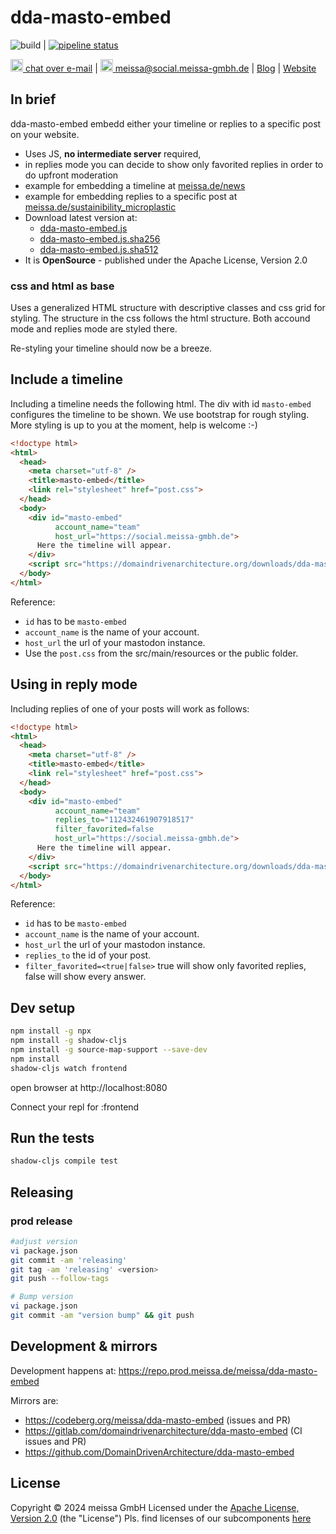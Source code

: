# dda-masto-embed

![build](https://gitlab.com/domaindrivenarchitecture/dda-masto-embed/-/commits/master) | [![pipeline status](https://gitlab.com/domaindrivenarchitecture/dda-masto-embed/badges/main/pipeline.svg)](https://gitlab.com/domaindrivenarchitecture/dda-masto-embed/-/commits/master)  

[<img src="https://domaindrivenarchitecture.org/img/delta-chat.svg" width=20 alt="DeltaChat"> chat over e-mail](mailto:buero@meissa-gmbh.de?subject=community-chat) | [<img src="https://meissa.de/images/parts/contact/mastodon36_hue9b2464f10b18e134322af482b9c915e_5501_filter_14705073121015236177.png" width=20 alt="M"> meissa@social.meissa-gmbh.de](https://social.meissa-gmbh.de/@meissa) | [Blog](https://domaindrivenarchitecture.org) | [Website](https://meissa.de)

## In brief

dda-masto-embed embedd either your timeline or replies to a specific post on your website.

* Uses JS, **no intermediate server** required,
* in replies mode you can decide to show only favorited replies in order to do upfront moderation
* example for embedding a timeline at [meissa.de/news](https://meissa.de/news/)
* example for embedding replies to a specific post at [meissa.de/sustainibility_microplastic](https://meissa.de/about-meissa/03plastik-aktion/)
* Download latest version at:
  * [dda-masto-embed.js](https://repo.prod.meissa.de/attachments/fd727528-0ab4-42d1-bade-8ff129997315)
  * [dda-masto-embed.js.sha256](https://repo.prod.meissa.de/attachments/fd727528-0ab4-42d1-bade-8ff129997315)
  * [dda-masto-embed.js.sha512](https://repo.prod.meissa.de/attachments/fd727528-0ab4-42d1-bade-8ff129997315)
* It is **OpenSource** - published under the Apache License, Version 2.0

### css and html as base

Uses a generalized HTML structure with descriptive classes and css grid for styling.
The structure in the css follows the html structure. Both accound mode and replies mode are styled there.

Re-styling your timeline should now be a breeze.

## Include a timeline

Including a timeline needs the following html. The div with id `masto-embed` configures the timeline to be shown.
We use bootstrap for rough styling. More styling is up to you at the moment, help is welcome :-)

```html
<!doctype html>
<html>
  <head>
    <meta charset="utf-8" />
    <title>masto-embed</title>
    <link rel="stylesheet" href="post.css">
  </head>
  <body>
    <div id="masto-embed" 
          account_name="team"
          host_url="https://social.meissa-gmbh.de">
      Here the timeline will appear.
    </div>
    <script src="https://domaindrivenarchitecture.org/downloads/dda-masto-embed.js"></script>
  </body>
</html>
```

Reference:

* `id` has to be `masto-embed`
* `account_name` is the name of your account.
* `host_url` the url of your mastodon instance.
* Use the `post.css` from the src/main/resources or the public folder. 

## Using in reply mode

Including replies of one of your posts will work as follows:

```html
<!doctype html>
<html>
  <head>
    <meta charset="utf-8" />
    <title>masto-embed</title>
    <link rel="stylesheet" href="post.css">
  </head>
  <body>
    <div id="masto-embed" 
          account_name="team"
          replies_to="112432461907918517"
          filter_favorited=false
          host_url="https://social.meissa-gmbh.de">
      Here the timeline will appear.
    </div>
    <script src="https://domaindrivenarchitecture.org/downloads/dda-masto-embed.js"></script>
  </body>
</html>
```

Reference:

* `id` has to be `masto-embed`
* `account_name` is the name of your account.
* `host_url` the url of your mastodon instance.
* `replies_to` the id of your post.
* `filter_favorited=<true|false>` true will show only favorited replies, false will show every answer.

## Dev setup

```bash
npm install -g npx
npm install -g shadow-cljs
npm install -g source-map-support --save-dev
npm install
shadow-cljs watch frontend
```

open browser at http://localhost:8080

Connect your repl for :frontend

## Run the tests

```bash
shadow-cljs compile test
```

## Releasing

### prod release

```bash
#adjust version
vi package.json
git commit -am 'releasing'
git tag -am 'releasing' <version>
git push --follow-tags

# Bump version
vi package.json
git commit -am "version bump" && git push
```

## Development & mirrors

Development happens at: https://repo.prod.meissa.de/meissa/dda-masto-embed

Mirrors are:

* https://codeberg.org/meissa/dda-masto-embed (issues and PR)
* https://gitlab.com/domaindrivenarchitecture/dda-masto-embed (CI issues and PR)
* https://github.com/DomainDrivenArchitecture/dda-masto-embed

## License

Copyright © 2024 meissa GmbH
Licensed under the [Apache License, Version 2.0](LICENSE) (the "License")
Pls. find licenses of our subcomponents [here](doc/SUBCOMPONENT_LICENSE)
